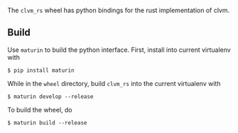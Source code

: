 The `clvm_rs` wheel has python bindings for the rust implementation of clvm.

Build
-----

Use `maturin` to build the python interface. First, install into current virtualenv with

```
$ pip install maturin
```

While in the `wheel` directory, build `clvm_rs` into the current virtualenv with

```
$ maturin develop --release
```

To build the wheel, do

```
$ maturin build --release
````

